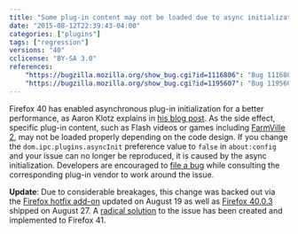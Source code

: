 ```yaml
---
title: "Some plug-in content may not be loaded due to async initialization"
date: "2015-08-12T22:39:43-04:00"
categories: ["plugins"]
tags: ["regression"]
versions: "40"
cclicense: "BY-SA 3.0"
references:
    "https://bugzilla.mozilla.org/show_bug.cgi?id=1116806": "Bug 1116806 - Let Asynchronous Plugin Initialization ride the train"
    "https://bugzilla.mozilla.org/show_bug.cgi?id=1195607": "Bug 1195607 - Async Plugin Init compatibility issues found on release channel"
---
```

Firefox 40 has enabled asynchronous plug-in initialization for a better performance, as Aaron Klotz explains in [his blog post](http://dblohm7.ca/blog/2014/06/17/asynchronous-plugin-initialization-an-introduction/). As the side effect, specific plug-in content, such as Flash videos or games including [FarmVille 2](https://bugzilla.mozilla.org/show_bug.cgi?id=1194958), may not be loaded properly depending on the code design. If you change the `dom.ipc.plugins.asyncInit` preference value to `false` in `about:config` and your issue can no longer be reproduced, it is caused by the async initialization. Developers are encouraged to [file a bug](https://bugzilla.mozilla.org/enter_bug.cgi?product=Core&component=Plug-ins&blocked=1195607) while consulting the corresponding plug-in vendor to work around the issue.

**Update**: Due to considerable breakages, this change was backed out via the [Firefox hotfix add-on](https://bugzilla.mozilla.org/show_bug.cgi?id=1196000) updated on <time datetime="2015-08-19">August 19</time> as well as [Firefox 40.0.3](https://bugzilla.mozilla.org/show_bug.cgi?id=1198590) shipped on <time datetime="2015-08-27">August 27</time>. A [radical solution](https://bugzilla.mozilla.org/show_bug.cgi?id=1194600) to the issue has been created and implemented to Firefox 41.
